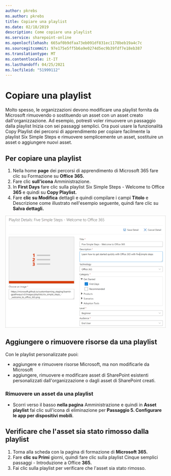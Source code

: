 ```yaml
---
author: pkrebs
ms.author: pkrebs
title: Copiare una playlist
ms.date: 02/18/2019
description: Come copiare una playlist
ms.service: sharepoint-online
ms.openlocfilehash: 665af0b9dfaa73eb091df831ec1178beb19a4c7c
ms.sourcegitcommit: 97e175e5ff5b6a9e0274d5ec9b39fdf7e18eb387
ms.translationtype: MT
ms.contentlocale: it-IT
ms.lasthandoff: 04/25/2021
ms.locfileid: "51999112"
---
```

# <a name="copy-a-playlist"></a>Copiare una playlist
Molto spesso, le organizzazioni devono modificare una playlist fornita da Microsoft rimuovendo o sostituendo un asset con un asset creato dall'organizzazione. Ad esempio, potresti voler rimuovere un passaggio dalla playlist Inizia con sei passaggi semplici. Ora puoi usare la funzionalità Copy Playlist dei percorsi di apprendimento per copiare facilmente la playlist Six Simple Steps e rimuovere semplicemente un asset, sostituire un asset o aggiungere nuovi asset. 

## <a name="to-copy-a-playlist"></a>Per copiare una playlist

1. Nella home **page** dei percorsi di apprendimento di Microsoft 365 fare clic su Formazione su **Office 365.**
2. Fare clic **sull'icona** Amministrazione.
3. In **First Days** fare clic sulla playlist Six Simple Steps - Welcome to Office **365** e quindi su **Copy Playlist.** 
4. Fare **clic su Modifica** dettagli e  quindi compilare i campi **Titolo** e Descrizione come illustrato nell'esempio seguente, quindi fare clic su **Salva dettagli.**  
 
![cg-copyplaylist5steps.png](media/cg-copyplaylist5steps.png)

## <a name="add-or-remove-assets-from-a-playlist"></a>Aggiungere o rimuovere risorse da una playlist
Con le playlist personalizzate puoi:
- aggiungere e rimuovere risorse Microsoft, ma non modificarle da Microsoft
- aggiungere, rimuovere e modificare asset di SharePoint esistenti personalizzati dall'organizzazione o dagli asset di SharePoint creati. 

### <a name="remove-an-asset-from-a-playlist"></a>Rimuovere un asset da una playlist
- Scorri verso il basso **nella pagina** Amministrazione e quindi in **Asset playlist** fai clic sull'icona di eliminazione per **Passaggio 5. Configurare le app per dispositivi mobili**. 

## <a name="verify-the-asset-is-removed-from-the-playlist"></a>Verificare che l'asset sia stato rimosso dalla playlist
1. Torna alla scheda con la pagina di formazione di **Microsoft 365.**
2. Fare **clic su Primi** giorni, quindi fare clic sulla playlist Cinque semplici passaggi - Introduzione a Office **365.** 
3. Fai clic sulla playlist per verificare che l'asset sia stato rimosso.


